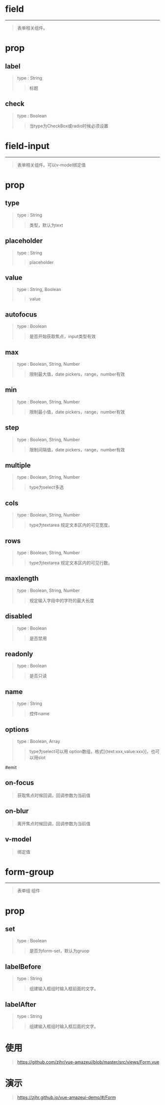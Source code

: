 # field
---
>表单相关组件。

# prop

## label
>type : String
>>标题

## check
>type : Boolean
>>当<field-input>type为CheckBox或radio时候必须设置

# field-input
---
>表单相关组件。可以v-model绑定值

# prop

## type
>type : String
>>类型，默认为text

## placeholder
>type : String
>>placeholder

## value
>type : String, Boolean
>>value

## autofocus
>type : Boolean
>>是否开始获取焦点，input类型有效

## max
>type : Boolean, String, Number
>>限制最大值，date pickers，range，number有效

## min
>type : Boolean, String, Number
>>限制最小值，date pickers，range，number有效

## step
>type : Boolean, String, Number
>>限制间隔值，date pickers，range，number有效

## multiple
>type : Boolean, String, Number
>>type为select多选

## cols
>type : Boolean, String, Number
>>type为textarea 规定文本区内的可见宽度。

## rows
>type : Boolean, String, Number
>>type为textarea 规定文本区内的可见行数。

## maxlength
>type : Boolean, String, Number
>>规定输入字段中的字符的最大长度

## disabled
>type : Boolean
>>是否禁用

## readonly
>type : Boolean
>>是否只读

## name
>type : String
>>控件name

## options
>type : Boolean, Array
>>type为select可以用 option数组，格式[{text:xxx,value:xxx}]，也可以用slot

#emit

## on-focus
>获取焦点时候回调，回调参数为当前值

## on-blur
>离开焦点时候回调，回调参数为当前值

## v-model
>绑定值

# form-group
---
>表单组 组件

# prop

## set
>type : Boolean
>>是否为form-set，默认为gruop

## labelBefore
>type : String
>>组建输入框组时输入框前面的文字。

## labelAfter
>type : String
>>组建输入框组时输入框后面的文字。

# 使用
><a>https://github.com/zjhr/vue-amazeui/blob/master/src/views/Form.vue</a>

# 演示
><a>https://zjhr.github.io/vue-amazeui-demo/#/Form</a>
